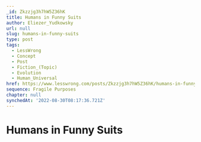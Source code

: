 ```yaml
---
_id: Zkzzjg3h7hW5Z36hK
title: Humans in Funny Suits
author: Eliezer_Yudkowsky
url: null
slug: humans-in-funny-suits
type: post
tags:
  - LessWrong
  - Concept
  - Post
  - Fiction_(Topic)
  - Evolution
  - Human_Universal
href: https://www.lesswrong.com/posts/Zkzzjg3h7hW5Z36hK/humans-in-funny-suits
sequence: Fragile Purposes
chapter: null
synchedAt: '2022-08-30T08:17:36.721Z'
---
```


# Humans in Funny Suits
